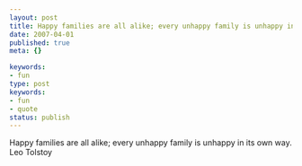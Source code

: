 ```yaml
---
layout: post
title: Happy families are all alike; every unhappy family is unhappy in its own way.
date: 2007-04-01
published: true
meta: {}

keywords:
- fun
type: post
keywords:
- fun
- quote
status: publish
---
```

Happy families are all alike; every unhappy family is unhappy in its own way.<br />Leo Tolstoy
